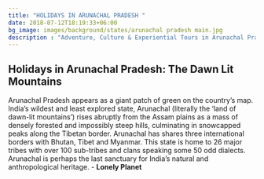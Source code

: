 ```yaml
---
title: "HOLIDAYS IN ARUNACHAL PRADESH "
date: 2018-07-12T18:19:33+06:00
bg_image: images/background/states/arunachal pradesh main.jpg
description : "Adventure, Culture & Experiential Tours in Arunachal Pradesh"
---
```


## Holidays in Arunachal Pradesh: The Dawn Lit Mountains

Arunachal Pradesh appears as a giant patch of green on the country’s map. India’s wildest and least explored state, Arunachal (literally the ‘land of dawn-lit mountains’) rises abruptly from the Assam plains as a mass of densely forested and impossibly steep hills, culminating in snowcapped peaks along the Tibetan border. Arunachal has shares three international borders with Bhutan, Tibet and Myanmar. This state is home to 26 major tribes with over 100 sub-tribes and clans speaking some 50 odd dialects. Arunachal is perhaps the last sanctuary for India’s natural and anthropological heritage. - **Lonely Planet**